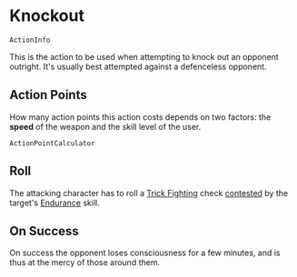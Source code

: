 # Knockout

`ActionInfo`

This is the action to be used when attempting to knock out an opponent outright. It's usually best attempted against a defenceless opponent.

## Action Points

How many action points this action costs depends on two factors: the **speed** of the weapon and the skill level of the user.

`ActionPointCalculator`

## Roll

The attacking character has to roll a [Trick Fighting](skill:trick_fighting) check [contested](rule:skill_check) by the target's [Endurance](skill:endurance) skill.

## On Success

On success the opponent loses consciousness for a few minutes, and is thus at the mercy of those around them.
